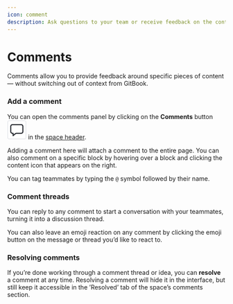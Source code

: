 ```yaml
---
icon: comment
description: Ask questions to your team or receive feedback on the content you create
---
```


# Comments

Comments allow you to provide feedback around specific pieces of content — without switching out of context from GitBook.

### Add a comment <a href="#comment-within-your-content" id="comment-within-your-content"></a>

You can open the comments panel by clicking on the **Comments** button <picture><source srcset="../.gitbook/assets/comment - dark.svg" media="(prefers-color-scheme: dark)"><img src="../.gitbook/assets/comment.svg" alt=""></picture> in the [space header](../resources/gitbook-ui.md#space-header).

Adding a comment here will attach a comment to the entire page. You can also comment on a specific block by hovering over a block and clicking the content icon that appears on the right.

You can tag teammates by typing the `@` symbol followed by their name.

### Comment threads

You can reply to any comment to start a conversation with your teammates, turning it into a discussion thread.

You can also leave an emoji reaction on any comment by clicking the emoji button on the message or thread you’d like to react to.

### Resolving comments

If you’re done working through a comment thread or idea, you can **resolve** a comment at any time. Resolving a comment will hide it in the interface, but still keep it accessible in the ’Resolved’ tab of the space’s comments section.
